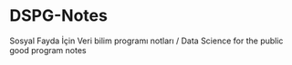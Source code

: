 # DSPG-Notes
Sosyal Fayda İçin Veri bilim programı notları / Data Science for the public good program notes 
